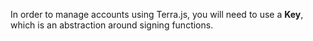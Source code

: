 In order to manage accounts using Terra.js, you will need to use a **Key**, which is an abstraction around signing functions.
